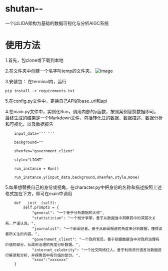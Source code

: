 # shutan--
一个以LIDA架构为基础的数据可视化与分析AIGC系统

# 使用方法
1.首先，包clone或下载到本地

2.在文件夹中创建一个名字叫temp的文件夹。
![image](https://github.com/ccccler/shutan--/assets/127079609/ba1e03c5-b121-4986-b93f-f796c923db2d)


3.安装包：
在terminal内，运行
```
pip install -r requirements.txt
```

5.在config.py文件中，更换自己API的base_url和api

4.在main.py文件中，实例化Run，调用内部的y函数，按照案例替换数据即可。最终生成的结果是一个Markdown文件，包括转化过的数据、数据描述、数据分析和可视化、以及数据报告
```
    input_data=''' '''

    background=""

    shenfen="government_client"

    style="LIGHT"

    run_instance = Run()

    run_instance.y(input_data,background,shenfen,style,None)
```

5.如果想替换自己的身份或视角，在character.py中把身份的名称和描述按照上述格式加在下方，即可在main中调用
```
    def __init__(self):
        self.prompts = {
            "general": "一个善于分析数据的大师",
            "statistician": "一个统计学家。善于从数据当中洞察其中的深层次关系，严谨认真。",
            "journalist": "一个新闻记者。善于从新闻报道的角度来分析数据，懂得读者所关注的内容。",
            "government_client": "一个政府官员。善于挖掘数据当中对政府治理有价值的部分，从政府治理的角度分析数据。",
            "internet_celebrity": "一个社交网络红人。善于利用流行语言对数据进行解读和分析，并探索其中有价值的部分。",
            "xxxx":"xxxxxxx"
    }
```


